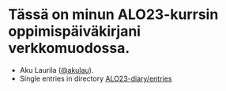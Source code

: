 # Tässä on minun ALO23-kurrsin oppimispäiväkirjani verkkomuodossa.


- Aku Laurila ([@akulau](https://github.com/akulau)).
- Single entries in directory [ALO23-diary/entries](https://github.com/akulau/ALO23-diary/tree/main/entries)
